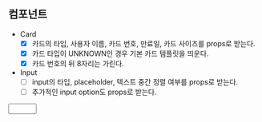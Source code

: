 ## 컴포넌트

- Card
  - [x] 카드의 타입, 사용자 이름, 카드 번호, 만료일, 카드 사이즈를 props로 받는다.
  - [x] 카드 타입이 UNKNOWN인 경우 기본 카드 템플릿을 띄운다.
  - [x] 카드 번호의 뒤 8자리는 가린다.
- Input
  - [ ] input의 타입, placeholder, 텍스트 중간 정렬 여부를 props로 받는다.
  - [ ] 추가적인 input option도 props로 받는다.

<input
  type="number"
  max=10
  min=1
  length=5
   />

